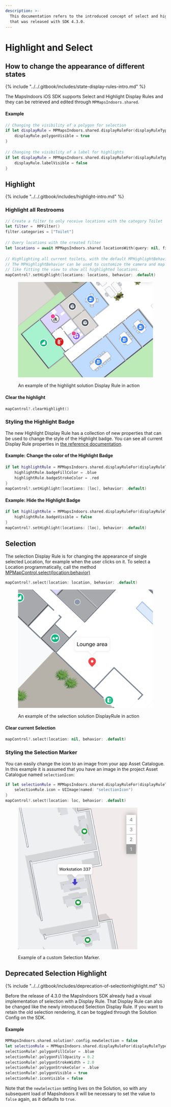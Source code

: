 ```yaml
---
description: >-
  This documentation refers to the introduced concept of select and highlight
  that was released with SDK 4.3.0.
---
```


# Highlight and Select

## How to change the appearance of different states <a href="#how-to-change-the-appearance-of-different-states" id="how-to-change-the-appearance-of-different-states"></a>

{% include "../../.gitbook/includes/state-display-rules-intro.md" %}

The MapsIndoors iOS SDK supports Select and Highlight Display Rules and they can be retrieved and edited through `MPMapsIndoors.shared`.

#### **Example**

```swift
// Changing the visibility of a polygon for selection
if let displayRule = MPMapsIndoors.shared.displayRuleFor(displayRuleType: .selection) {
    displayRule.polygonVisible = true
}

​// Changing the visibility of a label for highlights
if let displayRule = MPMapsIndoors.shared.displayRuleFor(displayRuleType: .highlight) {
    displayRule.labelVisible = false
}
```

## Highlight <a href="#highlight" id="highlight"></a>

{% include "../../.gitbook/includes/highlight-intro.md" %}

### **Highlight all Restrooms**

```swift
// Create a filter to only receive locations with the category Toilet
let filter =  MPFilter()
filter.categories = ["Toilet"]

// Query locations with the created filter
let locations = await MPMapsIndoors.shared.locationsWith(query: nil, filter: filter)

// Highlighting all current toilets, with the default MPHighlightBehavior.
// The MPHighlightBehavior can be used to customize the camera and map behavior,
// like fitting the view to show all highlighted locations.
mapControl?.setHighlight(locations: locations, behavior: .default)
```

<figure><img src="../../.gitbook/assets/ios-highlighted-locations.jpg" alt="" width="563"><figcaption><p>An example of the highlight solution Display Rule in action</p></figcaption></figure>

#### Clear the highlight

```swift
mapControl?.clearHighlight()
```

### Styling the Highlight Badge <a href="#selection" id="selection"></a>

The new Highlight Display Rule has a collection of new properties that can be used to change the style of the Highlight badge. You can see all current Display Rule properties in [the reference documentation](https://app.mapsindoors.com/mapsindoors/reference/ios/4.9.6/documentation/mapsindoors/mpdisplayrule#instance-properties).

#### Example: Change the color of the Highlight Badge

```swift
if let highlightRule = MPMapsIndoors.shared.displayRuleFor(displayRuleType: .highlight) {
    highlightRule.badgeFillColor = .blue
    highlightRule.badgeStrokeColor = .red
}
mapControl?.setHighlight(locations: [loc], behavior: .default)
```

#### Example: Hide the Highlight Badge

```swift
if let highlightRule = MPMapsIndoors.shared.displayRuleFor(displayRuleType: .highlight) {
    highlightRule.badgeVisible = false
}
mapControl?.setHighlight(locations: [loc], behavior: .default)
```

## Selection <a href="#selection" id="selection"></a>

The selection Display Rule is for changing the appearance of single selected Location, for example when the user clicks on it. To select a Location programmatically, call the method [MPMapControl.select(location:behavior)](https://app.mapsindoors.com/mapsindoors/reference/ios/4.9.6/documentation/mapsindoors/mpmapcontrol/select\(location:behavior:\)/)

```swift
mapControl?.select(location: location, behavior: .default)
```

<figure><img src="../../.gitbook/assets/ios-selected-location.jpg" alt="" width="563"><figcaption><p>An example of the selection solution DisplayRule in action</p></figcaption></figure>

#### **Clear current Selection**

```swift
mapControl?.select(location: nil, behavior: .default)
```

### Styling the Selection Marker <a href="#previous-selection" id="previous-selection"></a>

You can easily change the icon to an image from your app Asset Catalogue. In this example it is assumed that you have an image in the project Asset Catalogue named `selectionIcon`:

```swift
if let selectionRule = MPMapsIndoors.shared.displayRuleFor(displayRuleType: .selection) {
    selectionRule.icon = UIImage(named: "selectionIcon")
}
mapControl?.select(location: loc, behavior: .default)
```

<figure><img src="../../.gitbook/assets/customSelectionIcon.png" alt="" width="375"><figcaption><p>Example of a custom Selection Marker.</p></figcaption></figure>

## Deprecated Selection Highlight <a href="#previous-selection" id="previous-selection"></a>

{% include "../../.gitbook/includes/deprecation-of-selectionhighlight.md" %}

Before the release of 4.3.0 the MapsIndoors SDK already had a visual implementation of selection with a Display Rule. That Display Rule can also be changed like the newly introduced Selection Display Rule. If you want to retain the old selection rendering, it can be toggled through the Solution Config on the SDK.

#### **Example**

```swift
MPMapsIndoors.shared.solution?.config.newSelection = false
let selectionRule = MPMapsIndoors.shared.displayRuleFor(displayRuleType: .selectionHighlight)
selectionRule?.polygonFillColor = .blue
selectionRule?.polygonFillOpacity = 0.2
selectionRule?.polygonStrokeWidth = 2.0
selectionRule?.polygonStrokeColor = .blue
selectionRule?.polygonVisible = true
selectionRule?.iconVisible = false
```

Note that the `newSelection` setting lives on the Solution, so with any subsequent load of MapsIndoors it will be necessary to set the value to `false` again, as it defaults to `true`.
